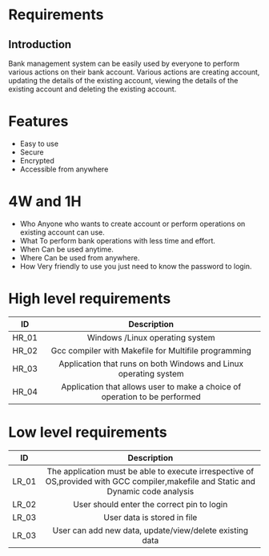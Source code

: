 # Requirements
## Introduction
Bank management system can be easily used by everyone to perform various actions on their bank account. Various actions are creating account, updating the details of the existing account, viewing the details of the existing account and deleting the existing account.
# Features
* Easy to use
* Secure
* Encrypted
* Accessible from anywhere
# 4W and 1H
- Who
  Anyone who wants to create account or perform operations on existing account can use.
- What
  To perform bank operations with less time and effort.
- When
  Can be used anytime.
- Where
  Can be used from anywhere.
- How
  Very friendly to use you just need to know the password to login.
# High level requirements
|ID|Description|
|:--:|:--:|
|HR_01|Windows /Linux operating system|
|HR_02|Gcc compiler with Makefile for Multifile programming|
|HR_03|Application that runs on both Windows and Linux operating system|
|HR_04|Application that allows user to make a choice of operation to be performed|
# Low level requirements
|ID|Description|
|:--:|:--:|
|LR_01|The application must be able to execute irrespective of OS,provided with GCC compiler,makefile and Static and Dynamic code analysis|
|LR_02|User should enter the correct pin to login|
|LR_03|User data is stored in file|
|LR_03|User can add new data, update/view/delete existing data|